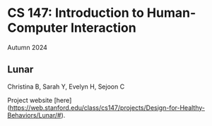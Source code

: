 # CS 147: Introduction to Human-Computer Interaction

Autumn 2024

## Lunar

Christina B, Sarah Y, Evelyn H, Sejoon C

Project website [here] (https://web.stanford.edu/class/cs147/projects/Design-for-Healthy-Behaviors/Lunar/#).
